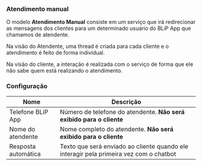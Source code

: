 ### Atendimento manual

O modelo **Atendimento Manual** consiste em um serviço que irá redirecionar as mensagens dos clientes para um determinado usuário do BLiP App que chamamos de atendente.

Na visão do Atendente, uma thread é criada para cada cliente e o atendimento é feito de forma individual.

Na visão do cliente, a interação é realizada com o serviço de forma que ele não sabe quem está realizando o atendimento.

### Configuração

| Nome                | Descrição                                                                               |
|---------------------|-----------------------------------------------------------------------------------------|
| Telefone BLiP App   | Número de telefone do atendente. **Não será exibido para o cliente**                    |
| Nome do atendente   | Nome completo do atendente. **Não será exibido para o cliente**                         |
| Resposta automática | Texto que será enviado ao cliente quando ele  interagir pela primeira vez com o chatbot |
